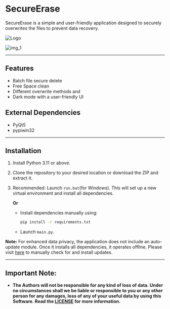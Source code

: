 # SecureErase

SecureErase is a simple and user-friendly application designed to securely overwrites the files to prevent data recovery.

![Logo](https://github.com/sdmdg/vaultapp/assets/151946448/68282bff-03ca-4c43-877b-fd961e1763da)

![img_1](https://github.com/sdmdg/secure-erase/assets/151946448/bff078af-eb49-46f5-8dbc-63a3fbf2fccc)

---

## Features

* Batch file secure delete
* Free Space clean
* Different overwrite methods and 
* Dark mode with a user-friendly UI


## External Dependencies

* PyQt5
* pypiwin32

---

## Installation

1. Install Python 3.11 or above.
2. Clone the repository to your desired location or download the ZIP and extract it.
3. Recommended: Launch `run.bat`(for Windows). This will set up a new virtual environment and install all dependencies.

   **Or**

   - Install dependencies manually using:
     ```bash
     pip install -r requirements.txt
     ```
   - Launch `main.py`.


**Note:** For enhanced data privacy, the application does not include an auto-update module. Once it installs all dependencies, it operates offline. Please visit [here](https://github.com/sdmdg/secure-erase/) to manually check for and install updates.

---

## Important Note:

-	**The Authors will not be responsible for any kind of loss of data. Under no circumstances shall we be liable or responsible to you or any other person for any damages, loss of any of your useful data by using this Software. Read the [LICENSE](https://github.com/sdmdg/secure-erase/blob/master/LICENSE) for more information.**
